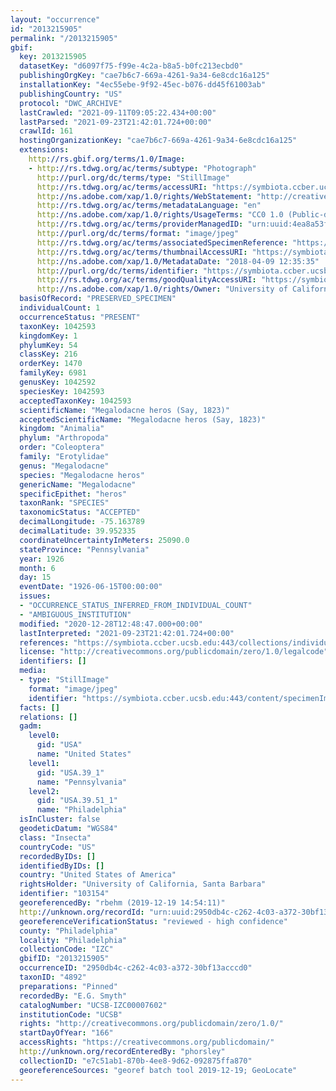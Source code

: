 ```yaml
---
layout: "occurrence"
id: "2013215905"
permalink: "/2013215905"
gbif:
  key: 2013215905
  datasetKey: "d6097f75-f99e-4c2a-b8a5-b0fc213ecbd0"
  publishingOrgKey: "cae7b6c7-669a-4261-9a34-6e8cdc16a125"
  installationKey: "4ec55ebe-9f92-45ec-b076-dd45f61003ab"
  publishingCountry: "US"
  protocol: "DWC_ARCHIVE"
  lastCrawled: "2021-09-11T09:05:22.434+00:00"
  lastParsed: "2021-09-23T21:42:01.724+00:00"
  crawlId: 161
  hostingOrganizationKey: "cae7b6c7-669a-4261-9a34-6e8cdc16a125"
  extensions:
    http://rs.gbif.org/terms/1.0/Image:
    - http://rs.tdwg.org/ac/terms/subtype: "Photograph"
      http://purl.org/dc/terms/type: "StillImage"
      http://rs.tdwg.org/ac/terms/accessURI: "https://symbiota.ccber.ucsb.edu:443/content/specimenImages/UCSB_IZC/UCSB-IZC00007/UCSB-IZC00007602_lg.jpg"
      http://ns.adobe.com/xap/1.0/rights/WebStatement: "http://creativecommons.org/publicdomain/zero/1.0/"
      http://rs.tdwg.org/ac/terms/metadataLanguage: "en"
      http://ns.adobe.com/xap/1.0/rights/UsageTerms: "CC0 1.0 (Public-domain)"
      http://rs.tdwg.org/ac/terms/providerManagedID: "urn:uuid:4ea8a53f-99dd-436b-a8b8-82f6794e6c33"
      http://purl.org/dc/terms/format: "image/jpeg"
      http://rs.tdwg.org/ac/terms/associatedSpecimenReference: "https://symbiota.ccber.ucsb.edu:443/collections/individual/index.php?occid=103154"
      http://rs.tdwg.org/ac/terms/thumbnailAccessURI: "https://symbiota.ccber.ucsb.edu:443/content/specimenImages/UCSB_IZC/UCSB-IZC00007/UCSB-IZC00007602_tn.jpg"
      http://ns.adobe.com/xap/1.0/MetadataDate: "2018-04-09 12:35:35"
      http://purl.org/dc/terms/identifier: "https://symbiota.ccber.ucsb.edu:443/content/specimenImages/UCSB_IZC/UCSB-IZC00007/UCSB-IZC00007602_lg.jpg"
      http://rs.tdwg.org/ac/terms/goodQualityAccessURI: "https://symbiota.ccber.ucsb.edu:443/content/specimenImages/UCSB_IZC/UCSB-IZC00007/UCSB-IZC00007602.jpg"
      http://ns.adobe.com/xap/1.0/rights/Owner: "University of California, Santa Barbara"
  basisOfRecord: "PRESERVED_SPECIMEN"
  individualCount: 1
  occurrenceStatus: "PRESENT"
  taxonKey: 1042593
  kingdomKey: 1
  phylumKey: 54
  classKey: 216
  orderKey: 1470
  familyKey: 6981
  genusKey: 1042592
  speciesKey: 1042593
  acceptedTaxonKey: 1042593
  scientificName: "Megalodacne heros (Say, 1823)"
  acceptedScientificName: "Megalodacne heros (Say, 1823)"
  kingdom: "Animalia"
  phylum: "Arthropoda"
  order: "Coleoptera"
  family: "Erotylidae"
  genus: "Megalodacne"
  species: "Megalodacne heros"
  genericName: "Megalodacne"
  specificEpithet: "heros"
  taxonRank: "SPECIES"
  taxonomicStatus: "ACCEPTED"
  decimalLongitude: -75.163789
  decimalLatitude: 39.952335
  coordinateUncertaintyInMeters: 25090.0
  stateProvince: "Pennsylvania"
  year: 1926
  month: 6
  day: 15
  eventDate: "1926-06-15T00:00:00"
  issues:
  - "OCCURRENCE_STATUS_INFERRED_FROM_INDIVIDUAL_COUNT"
  - "AMBIGUOUS_INSTITUTION"
  modified: "2020-12-28T12:48:47.000+00:00"
  lastInterpreted: "2021-09-23T21:42:01.724+00:00"
  references: "https://symbiota.ccber.ucsb.edu:443/collections/individual/index.php?occid=103154"
  license: "http://creativecommons.org/publicdomain/zero/1.0/legalcode"
  identifiers: []
  media:
  - type: "StillImage"
    format: "image/jpeg"
    identifier: "https://symbiota.ccber.ucsb.edu:443/content/specimenImages/UCSB_IZC/UCSB-IZC00007/UCSB-IZC00007602_lg.jpg"
  facts: []
  relations: []
  gadm:
    level0:
      gid: "USA"
      name: "United States"
    level1:
      gid: "USA.39_1"
      name: "Pennsylvania"
    level2:
      gid: "USA.39.51_1"
      name: "Philadelphia"
  isInCluster: false
  geodeticDatum: "WGS84"
  class: "Insecta"
  countryCode: "US"
  recordedByIDs: []
  identifiedByIDs: []
  country: "United States of America"
  rightsHolder: "University of California, Santa Barbara"
  identifier: "103154"
  georeferencedBy: "rbehm (2019-12-19 14:54:11)"
  http://unknown.org/recordId: "urn:uuid:2950db4c-c262-4c03-a372-30bf13acccd0"
  georeferenceVerificationStatus: "reviewed - high confidence"
  county: "Philadelphia"
  locality: "Philadelphia"
  collectionCode: "IZC"
  gbifID: "2013215905"
  occurrenceID: "2950db4c-c262-4c03-a372-30bf13acccd0"
  taxonID: "4892"
  preparations: "Pinned"
  recordedBy: "E.G. Smyth"
  catalogNumber: "UCSB-IZC00007602"
  institutionCode: "UCSB"
  rights: "http://creativecommons.org/publicdomain/zero/1.0/"
  startDayOfYear: "166"
  accessRights: "https://creativecommons.org/publicdomain/"
  http://unknown.org/recordEnteredBy: "phorsley"
  collectionID: "e7c51ab1-870b-4ee8-9d62-092875ffa870"
  georeferenceSources: "georef batch tool 2019-12-19; GeoLocate"
---
```

